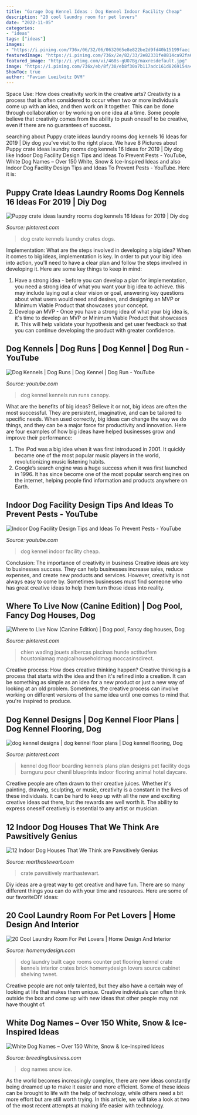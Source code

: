 ```yaml
---
title: "Garage Dog Kennel Ideas : Dog Kennel Indoor Facility Cheap"
description: "20 cool laundry room for pet lovers"
date: "2022-11-05"
categories:
- "ideas"
tags: ["ideas"]
images:
- "https://i.pinimg.com/736x/06/32/06/0632065e8e822be2d9fd40b15199faec.jpg"
featuredImage: "https://i.pinimg.com/736x/2e/82/33/2e82331fe8814ca92fa652035c539988.jpg"
featured_image: "http://i.ytimg.com/vi/468s-gUO7Bg/maxresdefault.jpg"
image: "https://i.pinimg.com/736x/eb/8f/30/eb8f30a7b117adc161d8269154a46d3f--luxury-dog-house-dog-pools.jpg"
ShowToc: true
author: "Favian Lueilwitz DVM"
---
```



Space Use: How does creativity work in the creative arts?
Creativity is a process that is often considered to occur when two or more individuals come up with an idea, and then work on it together. This can be done through collaboration or by working on one idea at a time. Some people believe that creativity comes from the ability to push oneself to be creative, even if there are no guarantees of success.

	

		
searching about Puppy crate ideas laundry rooms dog kennels 16 Ideas for 2019 | Diy dog you've visit to the right place. We have 8 Pictures about Puppy crate ideas laundry rooms dog kennels 16 Ideas for 2019 | Diy dog like Indoor Dog Facility Design Tips and Ideas To Prevent Pests - YouTube, White Dog Names – Over 150 White, Snow &amp; Ice-Inspired Ideas and also Indoor Dog Facility Design Tips and Ideas To Prevent Pests - YouTube. Here it is:
		
    
## Puppy Crate Ideas Laundry Rooms Dog Kennels 16 Ideas For 2019 | Diy Dog

<img loading=lazy src="https://i.pinimg.com/736x/06/32/06/0632065e8e822be2d9fd40b15199faec.jpg" onerror="this.onerror=null;this.src='https://tse1.mm.bing.net/th?id=OIP.kKqgelYnLeIccKo99WpPcAAAAA&amp;pid=15.1';" alt="Puppy crate ideas laundry rooms dog kennels 16 Ideas for 2019 | Diy dog">

_Source: pinterest.com_

>dog crate kennels laundry crates dogs. 

	

Implementation: What are the steps involved in developing a big idea?
When it comes to big ideas, implementation is key. In order to put your big idea into action, you'll need to have a clear plan and follow the steps involved in developing it. Here are some key things to keep in mind: 
1. Have a strong idea - before you can develop a plan for implementation, you need a strong idea of what you want your big idea to achieve. this may include laying out a clear vision or goal, answering key questions about what users would need and desires, and designing an MVP or Minimum Viable Product that showcases your concept. 
2. Develop an MVP - Once you have a strong idea of what your big idea is, it's time to develop an MVP or Minimum Viable Product that showcases it. This will help validate your hypothesis and get user feedback so that you can continue developing the product with greater confidence.

    
## Dog Kennels | Dog Runs | Dog Kennel | Dog Run - YouTube

<img loading=lazy src="http://i1.ytimg.com/vi/BVKAXaCKUKE/maxresdefault.jpg" onerror="this.onerror=null;this.src='https://tse4.mm.bing.net/th?id=OIP.cG-CAUJ_lmHVQPL-aE0_mwHaEK&amp;pid=15.1';" alt="Dog Kennels | Dog Runs | Dog Kennel | Dog Run - YouTube">

_Source: youtube.com_

>dog kennel kennels run runs canopy. 

	

What are the benefits of big ideas?
Believe it or not, big ideas are often the most successful. They are persistent, imaginative, and can be tailored to specific needs. When used correctly, big ideas can change the way we do things, and they can be a major force for productivity and innovation. Here are four examples of how big ideas have helped businesses grow and improve their performance: 
1. The iPod was a big idea when it was first introduced in 2001. It quickly became one of the most popular music players in the world, revolutionizing music listening habits. 
2. Google’s search engine was a huge success when it was first launched in 1996. It has since become one of the most popular search engines on the internet, helping people find information and products anywhere on Earth. 

    
## Indoor Dog Facility Design Tips And Ideas To Prevent Pests - YouTube

<img loading=lazy src="http://i.ytimg.com/vi/468s-gUO7Bg/maxresdefault.jpg" onerror="this.onerror=null;this.src='https://tse2.mm.bing.net/th?id=OIP.zqzJ_Ra9lWx0WG-fT2eZPgHaEK&amp;pid=15.1';" alt="Indoor Dog Facility Design Tips and Ideas To Prevent Pests - YouTube">

_Source: youtube.com_

>dog kennel indoor facility cheap. 

	

Conclusion: The importance of creativity in business
Creative ideas are key to businesses success. They can help businesses increase sales, reduce expenses, and create new products and services. However, creativity is not always easy to come by. Sometimes businesses must find someone who has great creative ideas to help them turn those ideas into reality.

    
## Where To Live Now (Canine Edition) | Dog Pool, Fancy Dog Houses, Dog

<img loading=lazy src="https://i.pinimg.com/736x/eb/8f/30/eb8f30a7b117adc161d8269154a46d3f--luxury-dog-house-dog-pools.jpg" onerror="this.onerror=null;this.src='https://tse2.mm.bing.net/th?id=OIP.6Bj7LOLjHejOjJ-Iu2Ny-gHaLH&amp;pid=15.1';" alt="Where to Live Now (Canine Edition) | Dog pool, Fancy dog houses, Dog">

_Source: pinterest.com_

>chien wading jouets albercas piscinas hunde actitudfem houstoniamag magicalhouseholdmag moccasinsdirect. 

	

Creative process: How does creative thinking happen?
Creative thinking is a process that starts with the idea and then it's refined into a creation. It can be something as simple as an idea for a new product or just a new way of looking at an old problem. Sometimes, the creative process can involve working on different versions of the same idea until one comes to mind that you're inspired to produce.

    
## Dog Kennel Designs | Dog Kennel Floor Plans | Dog Kennel Flooring, Dog

<img loading=lazy src="https://i.pinimg.com/736x/2e/82/33/2e82331fe8814ca92fa652035c539988.jpg" onerror="this.onerror=null;this.src='https://tse4.mm.bing.net/th?id=OIP.iwkkIk3w14EcQ19iJ4hPRwAAAA&amp;pid=15.1';" alt="dog kennel designs | dog kennel floor plans | Dog kennel flooring, Dog">

_Source: pinterest.com_

>kennel dog floor boarding kennels plans plan designs pet facility dogs barnguru pour chenil blueprints indoor flooring animal hotel daycare. 

	

Creative people are often drawn to their creative juices. Whether it's painting, drawing, sculpting, or music, creativity is a constant in the lives of these individuals. It can be hard to keep up with all the new and exciting creative ideas out there, but the rewards are well worth it. The ability to express oneself creatively is essential to any artist or musician.

    
## 12 Indoor Dog Houses That We Think Are Pawsitively Genius

<img loading=lazy src="http://assets.marthastewart.com/styles/wmax-1500/d24/indoor-dog-house-kitchen/indoor-dog-house-kitchen_horiz.jpg?itok=T7r4kyjr" onerror="this.onerror=null;this.src='https://tse1.mm.bing.net/th?id=OIP.lwoe0VG4nC4iSiyg-v5eqAHaEK&amp;pid=15.1';" alt="12 Indoor Dog Houses That We Think are Pawsitively Genius">

_Source: marthastewart.com_

>crate pawsitively marthastewart. 

	

Diy ideas are a great way to get creative and have fun. There are so many different things you can do with your time and resources. Here are some of our favoriteDIY ideas:

    
## 20 Cool Laundry Room For Pet Lovers | Home Design And Interior

<img loading=lazy src="http://homemydesign.com/wp-content/uploads/2016/03/built-in-dog-cage-in-laundry-room.jpg" onerror="this.onerror=null;this.src='https://tse4.mm.bing.net/th?id=OIP.bURCXGbPU6aTvyQiWcJlxAHaLH&amp;pid=15.1';" alt="20 Cool Laundry Room For Pet Lovers | Home Design And Interior">

_Source: homemydesign.com_

>dog laundry built cage rooms counter pet flooring kennel crate kennels interior crates brick homemydesign lovers source cabinet shelving tweet. 

	

Creative people are not only talented, but they also have a certain way of looking at life that makes them unique. Creative individuals can often think outside the box and come up with new ideas that other people may not have thought of.

    
## White Dog Names – Over 150 White, Snow &amp; Ice-Inspired Ideas

<img loading=lazy src="https://breedingbusiness.com/wp-content/uploads/2019/06/white-dog-names.jpg" onerror="this.onerror=null;this.src='https://tse2.mm.bing.net/th?id=OIP.1rcgtyqNGCpdNWDmSoeVfQHaE7&amp;pid=15.1';" alt="White Dog Names – Over 150 White, Snow &amp; Ice-Inspired Ideas">

_Source: breedingbusiness.com_

>dog names snow ice. 

	

As the world becomes increasingly complex, there are new ideas constantly being dreamed up to make it easier and more efficient. Some of these ideas can be brought to life with the help of technology, while others need a bit more effort but are still worth trying. In this article, we will take a look at two of the most recent attempts at making life easier with technology.

